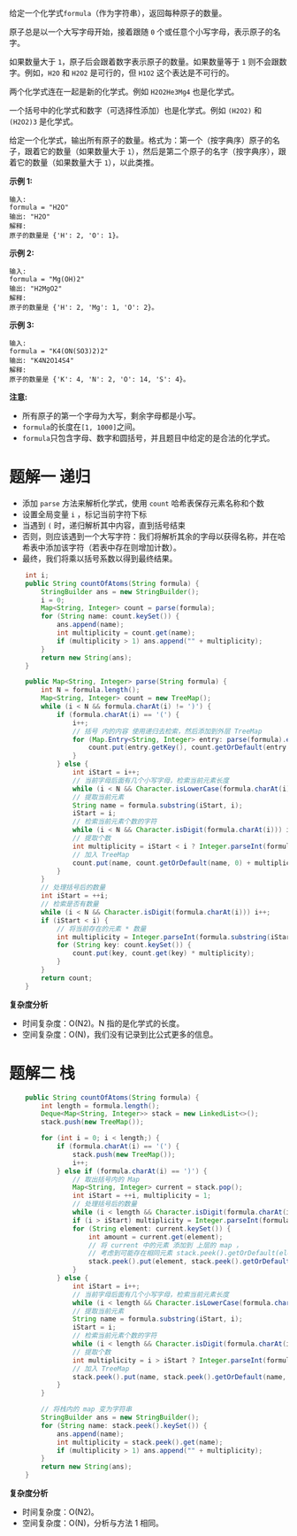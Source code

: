 给定一个化学式`formula`（作为字符串），返回每种原子的数量。

原子总是以一个大写字母开始，接着跟随 `0` 个或任意个小写字母，表示原子的名字。

如果数量大于 `1`，原子后会跟着数字表示原子的数量。如果数量等于 `1` 则不会跟数字。例如，`H2O` 和 `H2O2` 是可行的，但 `H1O2` 这个表达是不可行的。

两个化学式连在一起是新的化学式。例如 `H2O2He3Mg4` 也是化学式。

一个括号中的化学式和数字（可选择性添加）也是化学式。例如 `(H2O2)` 和 `(H2O2)3` 是化学式。

给定一个化学式，输出所有原子的数量。格式为：第一个（按字典序）原子的名子，跟着它的数量（如果数量大于 `1`），然后是第二个原子的名字（按字典序），跟着它的数量（如果数量大于 `1`），以此类推。

**示例 1:**

```
输入: 
formula = "H2O"
输出: "H2O"
解释: 
原子的数量是 {'H': 2, 'O': 1}。
```

**示例 2:**

```
输入: 
formula = "Mg(OH)2"
输出: "H2MgO2"
解释: 
原子的数量是 {'H': 2, 'Mg': 1, 'O': 2}。
```

**示例 3:**

```
输入: 
formula = "K4(ON(SO3)2)2"
输出: "K4N2O14S4"
解释: 
原子的数量是 {'K': 4, 'N': 2, 'O': 14, 'S': 4}。
```

**注意:**

- 所有原子的第一个字母为大写，剩余字母都是小写。
- `formula`的长度在`[1, 1000]`之间。
- `formula`只包含字母、数字和圆括号，并且题目中给定的是合法的化学式。

# 题解一 递归

- 添加 `parse` 方法来解析化学式，使用 `count` 哈希表保存元素名称和个数
- 设置全局变量 `i` ，标记当前字符下标
- 当遇到 `(` 时，递归解析其中内容，直到括号结束
- 否则，则应该遇到一个大写字符：我们将解析其余的字母以获得名称，并在哈希表中添加该字符（若表中存在则增加计数）。
- 最终，我们将乘以括号系数以得到最终结果。

```java
    int i;
    public String countOfAtoms(String formula) {
        StringBuilder ans = new StringBuilder();
        i = 0;
        Map<String, Integer> count = parse(formula);
        for (String name: count.keySet()) {
            ans.append(name);
            int multiplicity = count.get(name);
            if (multiplicity > 1) ans.append("" + multiplicity);
        }
        return new String(ans);
    }

    public Map<String, Integer> parse(String formula) {
        int N = formula.length();
        Map<String, Integer> count = new TreeMap();
        while (i < N && formula.charAt(i) != ')') {
            if (formula.charAt(i) == '(') {
                i++;
                // 括号 内的内容 使用递归去检索，然后添加到外层 TreeMap
                for (Map.Entry<String, Integer> entry: parse(formula).entrySet()) {
                    count.put(entry.getKey(), count.getOrDefault(entry.getKey(), 0) + entry.getValue());
                }
            } else {
                int iStart = i++;
                // 当前字母后面有几个小写字母，检索当前元素长度
                while (i < N && Character.isLowerCase(formula.charAt(i))) i++;
                // 提取当前元素
                String name = formula.substring(iStart, i);
                iStart = i;
                // 检索当前元素个数的字符
                while (i < N && Character.isDigit(formula.charAt(i))) i++;
                // 提取个数
                int multiplicity = iStart < i ? Integer.parseInt(formula.substring(iStart, i)) : 1;
                // 加入 TreeMap
                count.put(name, count.getOrDefault(name, 0) + multiplicity);
            }
        }
        // 处理括号后的数量
        int iStart = ++i;
        // 检索是否有数量
        while (i < N && Character.isDigit(formula.charAt(i))) i++;
        if (iStart < i) {
            // 将当前存在的元素 * 数量
            int multiplicity = Integer.parseInt(formula.substring(iStart, i));
            for (String key: count.keySet()) {
                count.put(key, count.get(key) * multiplicity);
            }
        }
        return count;
    }
```

**复杂度分析**

- 时间复杂度：O(N2)。N 指的是化学式的长度。
- 空间复杂度：O(N)，我们没有记录到比公式更多的信息。

# 题解二 栈

```java
    public String countOfAtoms(String formula) {
        int length = formula.length();
        Deque<Map<String, Integer>> stack = new LinkedList<>();
        stack.push(new TreeMap());

        for (int i = 0; i < length;) {
            if (formula.charAt(i) == '(') {
                stack.push(new TreeMap());
                i++;
            } else if (formula.charAt(i) == ')') {
                // 取出括号内的 Map
                Map<String, Integer> current = stack.pop();
                int iStart = ++i, multiplicity = 1;
                // 处理括号后的数量
                while (i < length && Character.isDigit(formula.charAt(i))) i++;
                if (i > iStart) multiplicity = Integer.parseInt(formula.substring(iStart, i));
                for (String element: current.keySet()) {
                    int amount = current.get(element);
                    // 将 current 中的元素 添加到 上层的 map ，
                    // 考虑到可能存在相同元素 stack.peek().getOrDefault(element, 0) 表示之前已经存在的元素数量，默认为 0 即不存在
                    stack.peek().put(element, stack.peek().getOrDefault(element, 0) + amount * multiplicity);
                }
            } else {
                int iStart = i++;
                // 当前字母后面有几个小写字母，检索当前元素长度
                while (i < length && Character.isLowerCase(formula.charAt(i))) i++;
                // 提取当前元素
                String name = formula.substring(iStart, i);
                iStart = i;
                // 检索当前元素个数的字符
                while (i < length && Character.isDigit(formula.charAt(i))) i++;
                // 提取个数
                int multiplicity = i > iStart ? Integer.parseInt(formula.substring(iStart, i)) : 1;
                // 加入 TreeMap
                stack.peek().put(name, stack.peek().getOrDefault(name, 0) + multiplicity);
            }
        }

        // 将栈内的 map 变为字符串
        StringBuilder ans = new StringBuilder();
        for (String name: stack.peek().keySet()) {
            ans.append(name);
            int multiplicity = stack.peek().get(name);
            if (multiplicity > 1) ans.append("" + multiplicity);
        }
        return new String(ans);
    }
```

**复杂度分析**

- 时间复杂度：O(N2)。
- 空间复杂度：O(N)，分析与方法 1 相同。